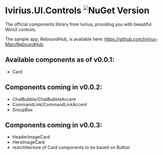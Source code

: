 # Ivirius.UI.Controls ![NuGet Version](https://img.shields.io/nuget/vpre/Ivirius.UI.Controls?style=flat&link=https%3A%2F%2Fwww.nuget.org%2Fpackages%2FIvirius.UI.Controls%2F)
The official components library from Ivirius, providing you with beautiful WinUI controls.


The sample app, ReboundHub, is available here: https://github.com/Ivirius-Main/ReboundHub
## Available components as of v0.0.1:
- Card
## Components coming in v0.0.2:
- ChatBubble/ChatBubbleAccent
- CommandLink/CommandLinkAccent
- GroupBox
## Components coming in v0.0.3:
- HeaderImageCard
- HeroImageCard
- rearchitecture of Card components to be based on Button
